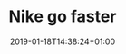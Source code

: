 ---
title: "Nike go faster"
date: 2019-01-18T14:38:24+01:00
author: 
draft: false
image_alt: "Nike go faster"
image_ratio: "landscape"
layout: lightbox
tags:
 - BW
 - Logo
  - Inspiration
---